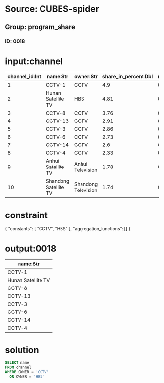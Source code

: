 # Source: CUBES-spider
## Group: program_share
### ID: 0018

# input:channel

| channel_id:Int | name:Str | owner:Str | share_in_percent:Dbl | rating_in_percent:Dbl |
|---|---|---|---|---|
| 1 | CCTV-1 | CCTV | 4.9 | 0.54 |
| 2 | Hunan Satellite TV | HBS | 4.81 | 0.53 |
| 3 | CCTV-8 | CCTV | 3.76 | 0.41 |
| 4 | CCTV-13 | CCTV | 2.91 | 0.32 |
| 5 | CCTV-3 | CCTV | 2.86 | 0.31 |
| 6 | CCTV-6 | CCTV | 2.73 | 0.3 |
| 7 | CCTV-14 | CCTV | 2.6 | 0.29 |
| 8 | CCTV-4 | CCTV | 2.33 | 0.26 |
| 9 | Anhui Satellite TV | Anhui Television | 1.78 | 0.2 |
| 10 | Shandong Satellite TV | Shandong Television | 1.74 | 0.19 |

# constraint

{
  "constants": [
    "CCTV",
    "HBS"
  ],
  "aggregation_functions": []
}

# output:0018

| name:Str |
|---|
| CCTV-1 |
| Hunan Satellite TV |
| CCTV-8 |
| CCTV-13 |
| CCTV-3 |
| CCTV-6 |
| CCTV-14 |
| CCTV-4 |

# solution

```sql
SELECT name
FROM channel
WHERE OWNER = 'CCTV'
  OR OWNER = 'HBS'
```
